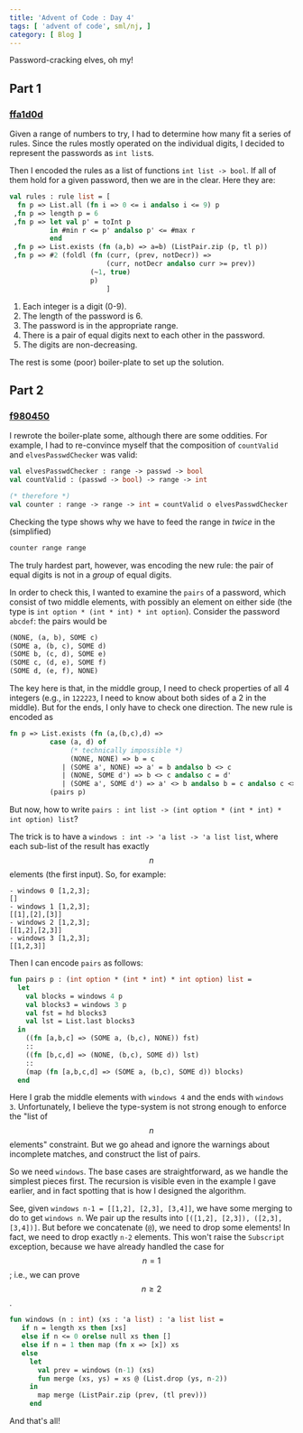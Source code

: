 ```yaml
---
title: 'Advent of Code : Day 4'
tags: [ 'advent of code', sml/nj, ]
category: [ Blog ]
---
```


Password-cracking elves, oh my!

## Part 1

### [ffa1d0d](https://github.com/benknoble/advent2019/commit/ffa1d0dc1fd8aeb52784bedd6da6e0bf0b7c4ea1)

Given a range of numbers to try, I had to determine how many fit a series of
rules. Since the rules mostly operated on the individual digits, I decided to
represent the passwords as `int list`s.

Then I encoded the rules as a list of functions `int list -> bool`. If all of
them hold for a given password, then we are in the clear. Here they are:

```sml
val rules : rule list = [
  fn p => List.all (fn i => 0 <= i andalso i <= 9) p
 ,fn p => length p = 6
 ,fn p => let val p' = toInt p
          in #min r <= p' andalso p' <= #max r
          end
 ,fn p => List.exists (fn (a,b) => a=b) (ListPair.zip (p, tl p))
 ,fn p => #2 (foldl (fn (curr, (prev, notDecr)) =>
                        (curr, notDecr andalso curr >= prev))
                    (~1, true)
                    p)
                        ]
```

1. Each integer is a digit (0-9).
1. The length of the password is 6.
1. The password is in the appropriate range.
1. There is a pair of equal digits next to each other in the password.
1. The digits are non-decreasing.

The rest is some (poor) boiler-plate to set up the solution.

## Part 2

### [f980450](https://github.com/benknoble/advent2019/commit/f98045043b7834ea4f439355cbf81c1ac673f303)

I rewrote the boiler-plate some, although there are some oddities. For example,
I had to re-convince myself that the composition of `countValid` and
`elvesPasswdChecker` was valid:

```sml
val elvesPasswdChecker : range -> passwd -> bool
val countValid : (passwd -> bool) -> range -> int

(* therefore *)
val counter : range -> range -> int = countValid o elvesPasswdChecker
```

Checking the type shows why we have to feed the range in *twice* in the
(simplified)

```sml
counter range range
```

The truly hardest part, however, was encoding the new rule: the pair of equal
digits is not in a *group* of equal digits.

In order to check this, I wanted to examine the `pairs` of a password, which
consist of two middle elements, with possibly an element on either side (the
type is `int option * (int * int) * int option`).  Consider the password
`abcdef`: the pairs would be

```sml
(NONE, (a, b), SOME c)
(SOME a, (b, c), SOME d)
(SOME b, (c, d), SOME e)
(SOME c, (d, e), SOME f)
(SOME d, (e, f), NONE)
```

The key here is that, in the middle group, I need to check properties of all 4
integers (e.g., in `122223`, I need to know about both sides of a 2 in the
middle). But for the ends, I only have to check one direction. The new rule is
encoded as

```sml
fn p => List.exists (fn (a,(b,c),d) =>
          case (a, d) of
               (* technically impossible *)
               (NONE, NONE) => b = c
             | (SOME a', NONE) => a' = b andalso b <> c
             | (NONE, SOME d') => b <> c andalso c = d'
             | (SOME a', SOME d') => a' <> b andalso b = c andalso c <> d')
          (pairs p)
```

But now, how to write `pairs : int list -> (int option * (int * int) * int
option) list`?

The trick is to have a `windows : int -> 'a list -> 'a list list`, where each
sub-list of the result has exactly $$n$$ elements (the first input). So, for
example:

```
- windows 0 [1,2,3];
[]
- windows 1 [1,2,3];
[[1],[2],[3]]
- windows 2 [1,2,3];
[[1,2],[2,3]]
- windows 3 [1,2,3];
[[1,2,3]]
```

Then I can encode `pairs` as follows:

```sml
fun pairs p : (int option * (int * int) * int option) list =
  let
    val blocks = windows 4 p
    val blocks3 = windows 3 p
    val fst = hd blocks3
    val lst = List.last blocks3
  in
    ((fn [a,b,c] => (SOME a, (b,c), NONE)) fst)
    ::
    ((fn [b,c,d] => (NONE, (b,c), SOME d)) lst)
    ::
    (map (fn [a,b,c,d] => (SOME a, (b,c), SOME d)) blocks)
  end
```

Here I grab the middle elements with `windows 4` and the ends with `windows 3`.
Unfortunately, I believe the type-system is not strong enough to enforce the
"list of $$n$$ elements" constraint. But we go ahead and ignore the warnings
about incomplete matches, and construct the list of pairs.

So we need `windows`. The base cases are straightforward, as we handle the
simplest pieces first. The recursion is visible even in the example I gave
earlier, and in fact spotting that is how I designed the algorithm.

See, given `windows n-1 = [[1,2], [2,3], [3,4]]`, we have some merging to do to
get `windows n`. We pair up the results into `[([1,2], [2,3]), ([2,3], [3,4])]`.
But before we concatenate (`@`), we need to drop some elements! In fact, we need
to drop exactly `n-2` elements. This won't raise the `Subscript` exception,
because we have already handled the case for $$n = 1$$; i.e., we can prove $$n
\ge 2$$.

```sml
fun windows (n : int) (xs : 'a list) : 'a list list =
   if n = length xs then [xs]
   else if n <= 0 orelse null xs then []
   else if n = 1 then map (fn x => [x]) xs
   else
     let
       val prev = windows (n-1) (xs)
       fun merge (xs, ys) = xs @ (List.drop (ys, n-2))
     in
       map merge (ListPair.zip (prev, (tl prev)))
     end
```

And that's all!
